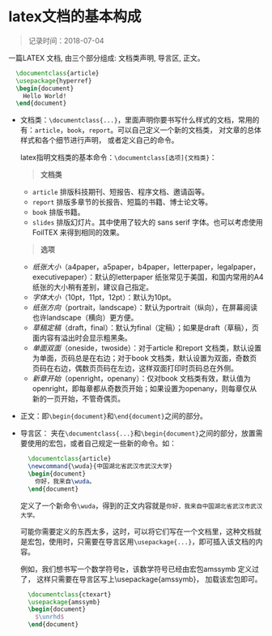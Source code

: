 # latex文档的基本构成
> 记录时间：2018-07-04

一篇LATEX 文档, 由三个部分组成: 文档类声明, 导言区, 正文。
  ```tex
    \documentclass{article}
    \usepackage{hyperref}
    \begin{document}
      Hello World!
    \end{document}
  ```

* 文档类：`\documentclass{...}`，里面声明你要书写什么样式的文档，常用的有：`article`，`book`，`report`。可以自己定义一个新的文档类， 对文章的总体样式和各个细节进行声明， 或者定义自己的命令。

  latex指明文档类的基本命令：`\documentclass[选项]{文档类}`：
  > **文档类**    
    * `article`    排版科技期刊、短报告、程序文档、邀请函等。   
    * `report`    排版多章节的长报告、短篇的书籍、博士论文等。    
    * `book`    排版书籍。    
    * `slides`    排版幻灯片。其中使用了较大的 sans serif 字体。也可以考虑使用 FoilTEX 来得到相同的效果。   
  > **选项**    
    * *纸张大小*（a4paper，a5paper，b4paper，letterpaper，legalpaper，executivepaper）：默认的letterpaper 纸张常见于美国，和国内常用的A4 纸张的大小稍有差别，建议自己指定。   
    * *字体大小*（10pt，11pt，12pt）：默认为10pt。    
    * *纸张方向*（portrait，landscape）：默认为portrait（纵向），在屏幕阅读也许landscape（横向）更方便。    
    * *草稿定稿*（draft，final）：默认为final（定稿）；如果是draft（草稿），页面内容有溢出时会显示粗黑条。    
    * *单面双面*（oneside，twoside）：对于article 和report 文档类，默认设置为单面，页码总是在右边；对于book 文档类，默认设置为双面，奇数页页码在右边，偶数页页码在左边，这样双面打印时页码总在外侧。    
    * *新章开始*（openright，openany）：仅对book 文档类有效，默认值为openright，即每章都从奇数页开始；如果设置为openany，则每章仅从新的一页开始，不管奇偶页。

* 正文：即`\begin{document}`和`\end{document}`之间的部分。
* 导言区： 夹在`\documentclass{...}`和`\begin{document}`之间的部分，放置需要使用的宏包，或者自己规定一些新的命令。如：
  ```tex
    \documentclass{article}
    \newcommand{\wuda}{中国湖北省武汉市武汉大学}
    \begin{document}
      你好，我来自\wuda。
    \end{document}
  ```
  定义了一个新命令`\wuda`，得到的正文内容就是`你好，我来自中国湖北省武汉市武汉大学。`

  可能你需要定义的东西太多，这时，可以将它们写在一个文档里，这种文档就是宏包，使用时，只需要在导言区用`\usepackage{...}`，即可插入该文档的内容。

  例如，我们想书写一个数学符号⊵，该数学符号已经由宏包amssymb 定义过了， 这样只需要在导言区写上\usepackage{amssymb}， 加载该宏包即可。
  ```tex
    \documentclass{ctexart}
    \usepackage{amssymb}
    \begin{document}
      $\unrhd$
    \end{document}
  ```
